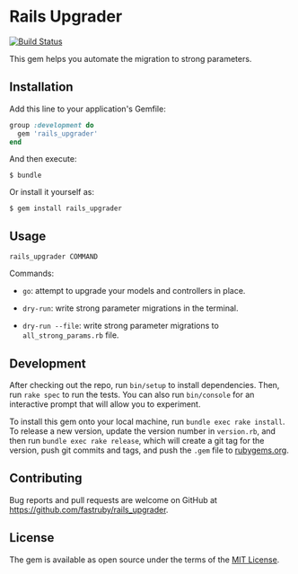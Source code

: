 # Rails Upgrader

[![Build Status](https://travis-ci.org/fastruby/rails_upgrader.svg?branch=master)](https://travis-ci.org/fastruby/rails_upgrader)

This gem helps you automate the migration to strong parameters.

## Installation

Add this line to your application's Gemfile:

```ruby
group :development do
  gem 'rails_upgrader'
end
```

And then execute:

    $ bundle

Or install it yourself as:

    $ gem install rails_upgrader

## Usage

`rails_upgrader COMMAND`

Commands:

- `go`: attempt to upgrade your models and controllers in place.

- `dry-run`: write strong parameter migrations in the terminal.

- `dry-run --file`: write strong parameter migrations to `all_strong_params.rb` file.

## Development

After checking out the repo, run `bin/setup` to install dependencies. Then, run `rake spec` to run the tests. You can also run `bin/console` for an interactive prompt that will allow you to experiment.

To install this gem onto your local machine, run `bundle exec rake install`. To release a new version, update the version number in `version.rb`, and then run `bundle exec rake release`, which will create a git tag for the version, push git commits and tags, and push the `.gem` file to [rubygems.org](https://rubygems.org).

## Contributing

Bug reports and pull requests are welcome on GitHub at https://github.com/fastruby/rails_upgrader.

## License

The gem is available as open source under the terms of the [MIT License](http://opensource.org/licenses/MIT).
